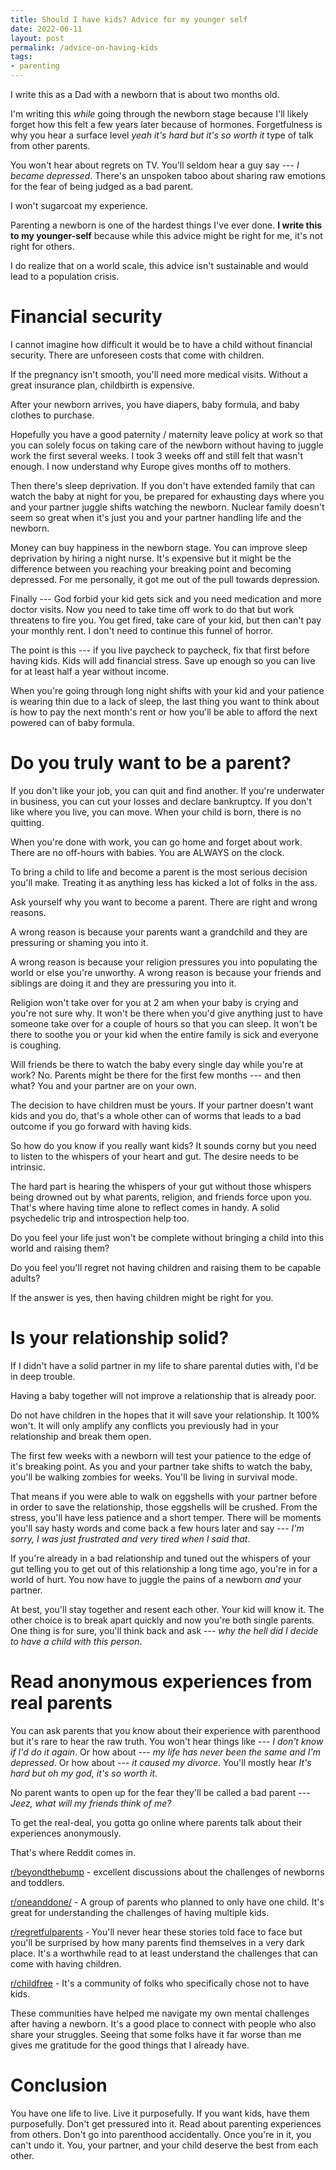 ```yaml
---
title: Should I have kids? Advice for my younger self
date: 2022-06-11
layout: post
permalink: /advice-on-having-kids
tags:
- parenting
---
```


I write this as a Dad with a newborn that is about two months old.

I'm writing this *while* going through the newborn stage because I'll likely forget how this felt a few years later because of hormones. Forgetfulness is why you hear a surface level *yeah it's hard but it's so worth it* type of talk from other parents.

You won't hear about regrets on TV. You'll seldom hear a guy say --- *I became depressed*. There's an unspoken taboo about sharing raw emotions for the fear of being judged as a bad parent.

I won't sugarcoat my experience.

Parenting a newborn is one of the hardest things I've ever done. **I write this to my younger-self** because while this advice might be right for me, it's not right for others.

I do realize that on a world scale, this advice isn't sustainable and would lead to a population crisis.

# Financial security
I cannot imagine how difficult it would be to have a child without financial security. There are unforeseen costs that come with children.

If the pregnancy isn't smooth, you'll need more medical visits. Without a great insurance plan, childbirth is expensive.

After your newborn arrives, you have diapers, baby formula, and baby clothes to purchase.

Hopefully you have a good paternity / maternity leave policy at work so that you can solely focus on taking care of the newborn without having to juggle work the first several weeks. I took 3 weeks off and still felt that wasn't enough. I now understand why Europe gives months off to mothers.

Then there's sleep deprivation. If you don't have extended family that can watch the baby at night for you, be prepared for exhausting days where you and your partner juggle shifts watching the newborn. Nuclear family doesn't seem so great when it's just you and your partner handling life and the newborn.

Money can buy happiness in the newborn stage. You can improve sleep deprivation by hiring a night nurse. It's expensive but it might be the difference between you reaching your breaking point and becoming depressed. For me personally, it got me out of the pull towards depression.

Finally --- God forbid your kid gets sick and you need medication and more doctor visits. Now you need to take time off work to do that but work threatens to fire you. You get fired, take care of your kid, but then can't pay your monthly rent. I don't need to continue this funnel of horror.

The point is this --- if you live paycheck to paycheck, fix that first before having kids. Kids will add financial stress. Save up enough so you can live for at least half a year without income.

When you're going through long night shifts with your kid and your patience is wearing thin due to a lack of sleep, the last thing you want to think about is how to pay the next month's rent or how you'll be able to afford the next powered can of baby formula.

# Do you truly want to be a parent?

If you don't like your job, you can quit and find another. If you're underwater in business, you can cut your losses and declare bankruptcy. If you don't like where you live, you can move. When your child is born, there is no quitting.

When you're done with work, you can go home and forget about work. There are no off-hours with babies. You are ALWAYS on the clock.

To bring a child to life and become a parent is the most serious decision you'll make. Treating it as anything less has kicked a lot of folks in the ass.

Ask yourself why you want to become a parent. There are right and wrong reasons.

A wrong reason is because your parents want a grandchild and they are pressuring or shaming you into it.

A wrong reason is because your religion pressures you into populating the world or else you're unworthy. A wrong reason is because your friends and siblings are doing it and they are pressuring you into it.

Religion won't take over for you at 2 am when your baby is crying and you're not sure why. It won't be there when you'd give anything just to have someone take over for a couple of hours so that you can sleep. It won't be there to soothe you or your kid when the entire family is sick and everyone is coughing.

Will friends be there to watch the baby every single day while you're at work? No. Parents might be there for the first few months --- and then what? You and your partner are on your own.

The decision to have children must be yours. If your partner doesn't want kids and you do, that's a whole other can of worms that leads to a bad outcome if you go forward with having kids.

So how do you know if you really want kids? It sounds corny but you need to listen to the whispers of your heart and gut. The desire needs to be intrinsic.

The hard part is hearing the whispers of your gut without those whispers being drowned out by what parents, religion, and friends force upon you. That's where having time alone to reflect comes in handy. A solid psychedelic trip and introspection help too.

Do you feel your life just won't be complete without bringing a child into this world and raising them?

Do you feel you'll regret not having children and raising them to be capable adults?

If the answer is yes, then having children might be right for you.

# Is your relationship solid?

If I didn't have a solid partner in my life to share parental duties with, I'd be in deep trouble.

Having a baby together will not improve a relationship that is already poor.

Do not have children in the hopes that it will save your relationship. It 100% won't. It will only amplify any conflicts you previously had in your relationship  and break them open.

The first few weeks with a newborn will test your patience to the edge of it's breaking point. As you and your partner take shifts to watch the baby, you'll be walking zombies for weeks. You'll be living in survival mode.

That means if you were able to walk on eggshells with your partner before in order to save the relationship, those eggshells will be crushed. From the stress, you'll have less patience and a short temper. There will be moments you'll say hasty words and come back a few hours later and say --- *I'm sorry, I was just frustrated and very tired when I said that*.

If you're already in a bad relationship and tuned out the whispers of your gut telling you to get out of this relationship a long time ago, you're in for a world of hurt. You now have to juggle the pains of a newborn *and* your partner.

At best, you'll stay together and resent each other. Your kid will know it. The other choice is to break apart quickly and now you're both single parents. One thing is for sure, you'll think back and ask --- *why the hell did I decide to have a child with this person*.

# Read anonymous experiences from real parents

You can ask parents that you know about their experience with parenthood but it's rare to hear the raw truth. You won't hear things like --- *I don't know if I'd do it again*. Or how about --- *my life has never been the same and I'm depressed*. Or how about --- *it caused my divorce*. You'll mostly hear *It's hard but oh my god, it's so worth it*.

No parent wants to open up for the fear they'll be called a bad parent --- *Jeez, what will my friends think of me?*

To get the real-deal, you gotta go online where parents talk about their experiences anonymously.

That's where Reddit comes in.

[r/beyondthebump](https://www.reddit.com/r/beyondthebump) - excellent discussions about the challenges of newborns and toddlers.

[r/oneanddone/](https://www.reddit.com/r/oneanddone/) - A group of parents who planned to only have one child. It's great for understanding the challenges of having multiple kids.

[r/regretfulparents](https://www.reddit.com/r/regretfulparents/) - You'll never hear these stories told face to face but you'll be surprised by how many parents find themselves in a very dark place. It's a worthwhile read to at least understand the challenges that can come with having children.

[r/childfree](https://www.reddit.com/r/childfree/) - It's a community of folks who specifically chose not to have kids.

These communities have helped me navigate my own mental challenges after having a newborn. It's a good place to connect with people who also share your struggles. Seeing that some folks have it far worse than me gives me gratitude for the good things that I already have.

# Conclusion

You have one life to live. Live it purposefully. If you want kids, have them purposefully. Don't get pressured into it. Read about parenting experiences from others. Don't go into parenthood accidentally. Once you're in it, you can't undo it. You, your partner, and your child deserve the best from each other.